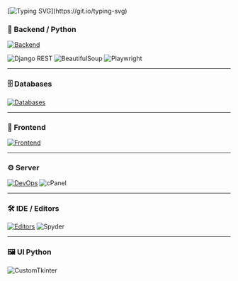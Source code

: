  [![Typing SVG](https://readme-typing-svg.herokuapp.com?lines=Hello+World!;I+am+a+Backend+Developer;Welcome+to+my+profile!)](https://git.io/typing-svg)

###
### 🚀 Backend / Python
[![Backend](https://skillicons.dev/icons?i=python,django,redis,celery,numpy&perline=6)](https://skillicons.dev)

![Django REST](https://img.shields.io/badge/Django%20REST-092E20?style=for-the-badge&logo=django&logoColor=white)
![BeautifulSoup](https://img.shields.io/badge/BeautifulSoup-4B8BBE?style=for-the-badge&logo=python&logoColor=white)
![Playwright](https://img.shields.io/badge/Playwright-2EAD33?style=for-the-badge&logo=playwright&logoColor=white)

---

### 🗄️ Databases
[![Databases](https://skillicons.dev/icons?i=mysql,sqlite,postgres&perline=6)](https://skillicons.dev)

---

### 🎨 Frontend
[![Frontend](https://skillicons.dev/icons?i=html,css,bootstrap,js&perline=6)](https://skillicons.dev)

---

### ⚙️ Server
[![DevOps](https://skillicons.dev/icons?i=docker,linux,git&perline=6)](https://skillicons.dev)
![cPanel](https://img.shields.io/badge/cPanel-FF6C2C?style=for-the-badge&logo=cpanel&logoColor=white)

---

### 🛠️ IDE / Editors
[![Editors](https://skillicons.dev/icons?i=vscode,pycharm&perline=6)](https://skillicons.dev)
![Spyder](https://img.shields.io/badge/Spyder-FF0000?style=for-the-badge&logo=spyder%20ide&logoColor=white)

---

### 🖼️ UI Python
![CustomTkinter](https://img.shields.io/badge/CustomTkinter-2E2E2E?style=for-the-badge&logo=python&logoColor=white)
